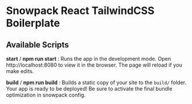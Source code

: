 # Snowpack React TailwindCSS Boilerplate

## Available Scripts

**start** / **npm run start** : Runs the app in the development mode.
Open http://localhost:8080 to view it in the browser. The page will reload if you make edits.

**build** / **npm run build** : Builds a static copy of your site to the `build/` folder. Your app is ready to be deployed! Be sure to activate the final bundle optimization in snowpack config.